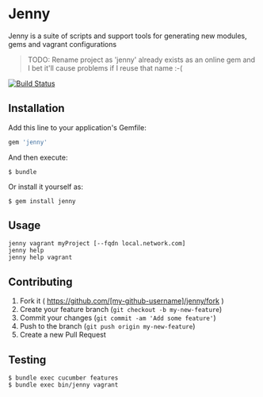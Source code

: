 # Jenny

Jenny is a suite of scripts and support tools for generating new modules, gems and vagrant configurations

> TODO: Rename project as 'jenny' already exists as an online gem and I bet it'll cause problems if I reuse that name :-(

[![Build Status](https://travis-ci.org/warmfusion/jenny.svg?branch=master)](https://travis-ci.org/warmfusion/jenny)

## Installation

Add this line to your application's Gemfile:

```ruby
gem 'jenny'
```

And then execute:

    $ bundle

Or install it yourself as:

    $ gem install jenny

## Usage

    jenny vagrant myProject [--fqdn local.network.com]
    jenny help
    jenny help vagrant

## Contributing

1. Fork it ( https://github.com/[my-github-username]/jenny/fork )
2. Create your feature branch (`git checkout -b my-new-feature`)
3. Commit your changes (`git commit -am 'Add some feature'`)
4. Push to the branch (`git push origin my-new-feature`)
5. Create a new Pull Request

## Testing

    $ bundle exec cucumber features
    $ bundle exec bin/jenny vagrant
